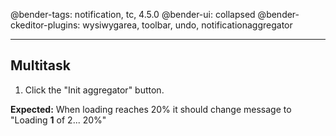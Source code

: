 @bender-tags: notification, tc, 4.5.0
@bender-ui: collapsed
@bender-ckeditor-plugins: wysiwygarea, toolbar, undo, notificationaggregator

---

## Multitask

1. Click the "Init aggregator" button.

**Expected:**
When loading reaches 20% it should change message to "Loading **1** of 2... 20%"